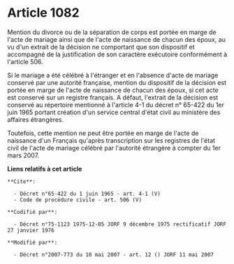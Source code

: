 # Article 1082

Mention du divorce ou de la séparation de corps est portée en marge de l'acte de mariage ainsi que de l'acte de naissance de
chacun des époux, au vu d'un extrait de la décision ne comportant que son dispositif et accompagné de la justification de son
caractère exécutoire conformément à l'article 506. 

Si le mariage a été célébré à l'étranger et en l'absence d'acte de mariage conservé par une autorité française, mention du
dispositif de la décision est portée en marge de l'acte de naissance de chacun des époux, si cet acte est conservé sur un
registre français. A défaut, l'extrait de la décision est conservé au répertoire mentionné à l'article 4-1 du décret n°
65-422 du 1er juin 1965 portant création d'un service central d'état civil au ministère des affaires étrangères. 

Toutefois, cette mention ne peut être portée en marge de l'acte de naissance d'un Français qu'après transcription sur les
registres de l'état civil de l'acte de mariage célébré par l'autorité étrangère à compter du 1er mars 2007.

**Liens relatifs à cet article**

	**Cite**:

	  - Décret n°65-422 du 1 juin 1965 - art. 4-1 (V)
	  - Code de procédure civile - art. 506 (V)

	**Codifié par**:

	  - Décret n°75-1123 1975-12-05 JORF 9 décembre 1975 rectificatif JORF 27 janvier 1976

	**Modifié par**:

	  - Décret n°2007-773 du 10 mai 2007 - art. 12 () JORF 11 mai 2007
